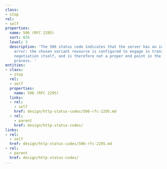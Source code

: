 ```yaml
---
class:
- stop
rel:
- self
properties:
  name: 506 (RFC 2295)
  sort: 835
  level: 3
  description: 'The 506 status code indicates that the server has an internal configuration
    error: the chosen variant resource is configured to engage in transparent content
    negotiation itself, and is therefore not a proper end point in the negotiation
    process. '
entities:
- class:
  - stop
  rel:
  - self
  properties:
    name: 506 (RFC 2295)
  links:
  - rel:
    - self
    href: design/http-status-codes/506-rfc-2295.md
  - rel:
    - parent
    href: design/http-status-codes/
links:
- rel:
  - self
  href: design/http-status-codes/506-rfc-2295.md
- rel:
  - parent
  href: design/http-status-codes/
...
```

